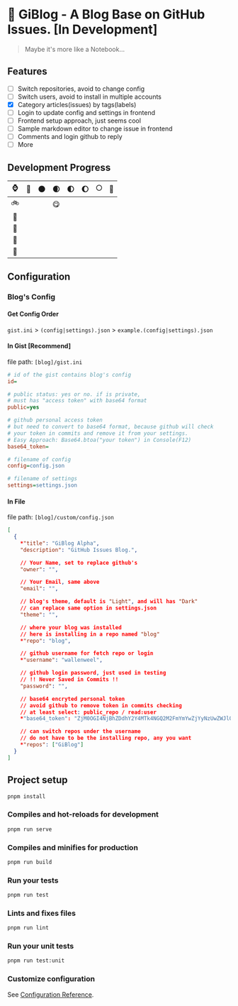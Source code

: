 # 📖 GiBlog - A Blog Base on GitHub Issues. [In Development]

> Maybe it's more like a Notebook...

## Features

- [ ] Switch repositories, avoid to change config
- [ ] Switch users, avoid to install in multiple accounts
- [x] Category articles(issues) by tags(labels)
- [ ] Login to update config and settings in frontend
- [ ] Frontend setup approach, just seems cool
- [ ] Sample markdown editor to change issue in frontend
- [ ] Comments and login github to reply
- [ ] More

## Development Progress

| ⌚  | 🌚  | 🌑  | 🌒  | 🌓  | 🌔  | 🌕  | 🌝  |
| :-: | :-: | :-: | :-: | :-: | :-: | :-: | :-: |
| 🚲  |     |     | 😋  |     |     |     |     |
| 🛵  |     |     |     |     |     |     |     |
| 🚗  |     |     |     |     |     |     |     |
| 🛫  |     |     |     |     |     |     |     |
| 🚀  |     |     |     |     |     |     |     |

## Configuration

### Blog's Config

#### Get Config Order

`gist.ini` > `(config|settings).json` > `example.(config|settings).json`

#### In Gist [Recommend]

file path: `[blog]/gist.ini`

```ini
# id of the gist contains blog's config
id=

# public status: yes or no. if is private,
# must has "access token" with base64 format
public=yes

# github personal access token
# but need to convert to base64 format, because github will check
# your token in commits and remove it from your settings.
# Easy Approach: Base64.btoa("your token") in Console(F12)
base64_token=

# filename of config
config=config.json

# filename of settings
settings=settings.json
```

#### In File

file path: `[blog]/custom/config.json`

```json
[
  {
    *"title": "GiBlog Alpha",
    "description": "GitHub Issues Blog.",

    // Your Name, set to replace github's
    "owner": "",

    // Your Email, same above
    "email": "",

    // blog's theme, default is "Light", and will has "Dark"
    // can replace same option in settings.json
    "theme": "",

    // where your blog was installed
    // here is installing in a repo named "blog"
    *"repo": "blog",

    // github username for fetch repo or login
    *"username": "wallenweel",

    // github login password, just used in testing
    // !! Never Saved in Commits !!
    "password": "",

    // base64 encryted personal token
    // avoid github to remove token in commits checking
    // at least select: public_repo / read:user
    *"base64_token": "ZjM0OGI4NjBhZDdhY2Y4MTk4NGQ2M2FmYmYwZjYyNzUwZWJlOGRlMA==",

    // can switch repos under the username
    // do not have to be the installing repo, any you want
    *"repos": ["GiBlog"]
  }
]
```

## Project setup

```sh
pnpm install
```

### Compiles and hot-reloads for development

```sh
pnpm run serve
```

### Compiles and minifies for production

```sh
pnpm run build
```

### Run your tests

```sh
pnpm run test
```

### Lints and fixes files

```sh
pnpm run lint
```

### Run your unit tests

```sh
pnpm run test:unit
```

### Customize configuration

See [Configuration Reference](https://cli.vuejs.org/config/).
